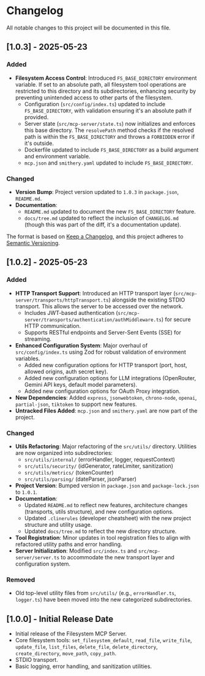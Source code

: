 # Changelog

All notable changes to this project will be documented in this file.

## [1.0.3] - 2025-05-23

### Added
- **Filesystem Access Control**: Introduced `FS_BASE_DIRECTORY` environment variable. If set to an absolute path, all filesystem tool operations are restricted to this directory and its subdirectories, enhancing security by preventing unintended access to other parts of the filesystem.
  - Configuration (`src/config/index.ts`) updated to include `FS_BASE_DIRECTORY`, with validation ensuring it's an absolute path if provided.
  - Server state (`src/mcp-server/state.ts`) now initializes and enforces this base directory. The `resolvePath` method checks if the resolved path is within the `FS_BASE_DIRECTORY` and throws a `FORBIDDEN` error if it's outside.
  - Dockerfile updated to include `FS_BASE_DIRECTORY` as a build argument and environment variable.
  - `mcp.json` and `smithery.yaml` updated to include `FS_BASE_DIRECTORY`.

### Changed
- **Version Bump**: Project version updated to `1.0.3` in `package.json`, `README.md`.
- **Documentation**:
  - `README.md` updated to document the new `FS_BASE_DIRECTORY` feature.
  - `docs/tree.md` updated to reflect the inclusion of `CHANGELOG.md` (though this was part of the diff, it's a documentation update).


The format is based on [Keep a Changelog](https://keepachangelog.com/en/1.0.0/),
and this project adheres to [Semantic Versioning](https://semver.org/spec/v2.0.0.html).

## [1.0.2] - 2025-05-23

### Added

- **HTTP Transport Support**: Introduced an HTTP transport layer (`src/mcp-server/transports/httpTransport.ts`) alongside the existing STDIO transport. This allows the server to be accessed over the network.
  - Includes JWT-based authentication (`src/mcp-server/transports/authentication/authMiddleware.ts`) for secure HTTP communication.
  - Supports RESTful endpoints and Server-Sent Events (SSE) for streaming.
- **Enhanced Configuration System**: Major overhaul of `src/config/index.ts` using Zod for robust validation of environment variables.
  - Added new configuration options for HTTP transport (port, host, allowed origins, auth secret key).
  - Added new configuration options for LLM integrations (OpenRouter, Gemini API keys, default model parameters).
  - Added new configuration options for OAuth Proxy integration.
- **New Dependencies**: Added `express`, `jsonwebtoken`, `chrono-node`, `openai`, `partial-json`, `tiktoken` to support new features.
- **Untracked Files Added**: `mcp.json` and `smithery.yaml` are now part of the project.

### Changed

- **Utils Refactoring**: Major refactoring of the `src/utils/` directory. Utilities are now organized into subdirectories:
  - `src/utils/internal/` (errorHandler, logger, requestContext)
  - `src/utils/security/` (idGenerator, rateLimiter, sanitization)
  - `src/utils/metrics/` (tokenCounter)
  - `src/utils/parsing/` (dateParser, jsonParser)
- **Project Version**: Bumped version in `package.json` and `package-lock.json` to `1.0.1`.
- **Documentation**:
  - Updated `README.md` to reflect new features, architecture changes (transports, utils structure), and new configuration options.
  - Updated `.clinerules` (developer cheatsheet) with the new project structure and utility usage.
  - Updated `docs/tree.md` to reflect the new directory structure.
- **Tool Registration**: Minor updates in tool registration files to align with refactored utility paths and error handling.
- **Server Initialization**: Modified `src/index.ts` and `src/mcp-server/server.ts` to accommodate the new transport layer and configuration system.

### Removed

- Old top-level utility files from `src/utils/` (e.g., `errorHandler.ts`, `logger.ts`) have been moved into the new categorized subdirectories.

## [1.0.0] - Initial Release Date

- Initial release of the Filesystem MCP Server.
- Core filesystem tools: `set_filesystem_default`, `read_file`, `write_file`, `update_file`, `list_files`, `delete_file`, `delete_directory`, `create_directory`, `move_path`, `copy_path`.
- STDIO transport.
- Basic logging, error handling, and sanitization utilities.
